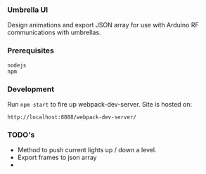 ### Umbrella UI

Design animations and export JSON array for use with Arduino RF communications with umbrellas.

### Prerequisites
```
nodejs
npm
```

### Development
Run `npm start` to fire up webpack-dev-server. Site is hosted on:
```
http://localhost:8888/webpack-dev-server/
```
### TODO's
- Method to push current lights up / down a level.
- Export frames to json array
- 